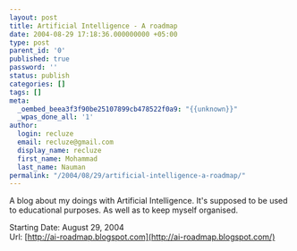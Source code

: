 ```yaml
---
layout: post
title: Artificial Intelligence - A roadmap
date: 2004-08-29 17:18:36.000000000 +05:00
type: post
parent_id: '0'
published: true
password: ''
status: publish
categories: []
tags: []
meta:
  _oembed_beea3f3f90be25107899cb478522f0a9: "{{unknown}}"
  _wpas_done_all: '1'
author:
  login: recluze
  email: recluze@gmail.com
  display_name: recluze
  first_name: Mohammad
  last_name: Nauman
permalink: "/2004/08/29/artificial-intelligence-a-roadmap/"
---
```

A blog about my doings with Artificial Intelligence. It's supposed to be used to educational purposes. As well as to keep myself organised.

Starting Date: August 29, 2004  
Url: [http://ai-roadmap.blogspot.com](http://ai-roadmap.blogspot.com/)

